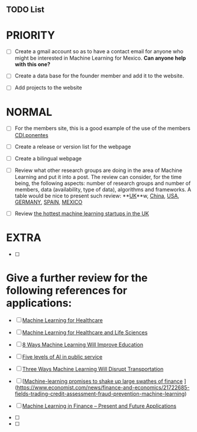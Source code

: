 TODO List
---





# PRIORITY

- [ ] Create a gmail account so as to have a contact email for anyone who might be
interested in Machine Learning for Mexico. **Can anyone help with this one?**
- [ ] Create a data base for the founder member and add it to the website.
- [ ] Add projects to the website


# NORMAL

- [ ] For the members site, this is a good example of the use of the members [CDI.ponentes](https://www.ciudaddelasideas.com/ponentes.php?ayo=2017)
- [ ] Create a release or version list for the webpage
- [ ] Create a bilingual webpage
- [ ] Review what other research groups are doing in the area of Machine Learning and put it into a post.
The review can consider, for the time being, the following aspects: number of research groups and number of members, data (availability, type of data),
algorithms and frameworks. A table would be nice to present such review:
**[UK](https://royalsociety.org/topics-policy/projects/machine-learning/)**w,
[China](http://mldm.ict.ac.cn/MLDM/Home.html),
[USA](https://www.cs.utexas.edu/~ml/),
[GERMANY](), [SPAIN](), [MEXICO]()

- [ ] Review [the hottest machine learning startups in the UK](https://www.techworld.com/picture-gallery/startups/uk-ai-startups-watch-hottest-machine-learning-startups-in-uk-3645606/)

# EXTRA

- [ ]



# Give a further review for the following references for applications:

- [ ] [Machine Learning for Healthcare](http://mucmd.org/)
- [ ] [Machine Learning for Healthcare and Life Sciences](https://www.research.ibm.com/haifa/dept/vst/mldm.shtml)
- [ ] [8 Ways Machine Learning Will Improve Education](http://www.gettingsmart.com/2015/11/8-ways-machine-learning-will-improve-education/)
- [ ] [Five levels of AI in public service](https://www.oxfordinsights.com/insights/2017/7/12/five-levels-of-ai-in-public-service)
- [ ] [Three Ways Machine Learning Will Disrupt Transportation](http://www.mccormick.northwestern.edu/news/articles/2016/10/three-ways-machine-learning-will-disrupt-transportation.html)
- [ ] [[Machine-learning promises to shake up large swathes of finance](https://www.economist.com/news/finance-and-economics/21722685-fields-trading-credit-assessment-fraud-prevention-machine-learning)
](https://www.economist.com/news/finance-and-economics/21722685-fields-trading-credit-assessment-fraud-prevention-machine-learning)
- [ ] [Machine Learning in Finance – Present and Future Applications](https://www.techemergence.com/machine-learning-in-finance/)








- [ ]

- [ ]
